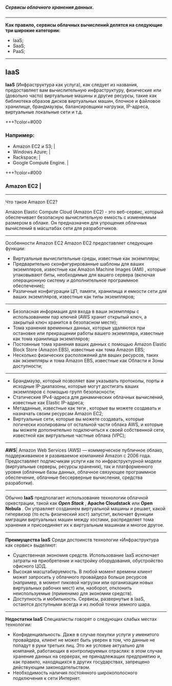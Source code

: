
##### Cервисы облачного хранения данных.

---
 **Как правило, сервисы облачных вычислений делятся на следующие три широкие категории:**
- IaaS;
- SaaS;
- PaaS;
---

## IaaS

**IaaS** (Инфраструктура как услуга), как следует из названия, предоставляет вам вычислительную инфраструктуру, физические или (довольно часто) виртуальные машины и другие ресурсы, такие как библиотека образов дисков виртуальных машин, блочное и файловое хранилище, брандмауэры, балансировщики нагрузки, IP-адреса, виртуальные локальные сети и т.д.

+++?color=#000

### Например:
- Amazon EC2 и S3; |
- Windows Azure; |  
- Rackspace; | 
- Google Compute Engine. |

+++?color=#000

### Amazon EC2 |

---

Что такое Amazon EC2?

Amazon Elastic Compute Cloud (Amazon EC2) - это веб-сервис, который обеспечивает безопасную вычислительную емкость с изменяемым размером в облаке. Он предназначен для упрощения облачных вычислений в масштабах сети для разработчиков.

---
Особенности Amazon EC2
Amazon EC2 предоставляет следующие функции:
- Виртуальные вычислительные среды, известные как экземпляры;
- Предварительно сконфигурированные шаблоны для ваших экземпляров, известные как Amazon Machine Images (AMI) , которые упаковывают биты, необходимые для вашего сервера (включая операционную систему и дополнительное программное обеспечение);
- Различные конфигурации ЦП, памяти, хранилища и емкости сети для ваших экземпляров, известные как типы экземпляров;
--- 

- Безопасная информация для входа в ваши экземпляры с использованием пар ключей (AWS хранит открытый ключ, а закрытый ключ хранится в безопасном месте);
- Тома хранения временных данных, которые удаляются при остановке или прекращении работы вашего экземпляра, известные как тома хранилища экземпляров;
- Постоянные тома хранения ваших данных с помощью Amazon Elastic Block Store (Amazon EBS), известные как тома Amazon EBS; 
- Несколько физических расположений для ваших ресурсов, таких как экземпляры и тома Amazon EBS, известные как Области и Зоны доступности; 
---

- Брандмауэр, который позволяет вам указывать протоколы, порты и исходные IP-диапазоны, которые могут достигать ваших экземпляров с помощью групп безопасности; 
- Статические IPv4-адреса для динамических облачных вычислений, известные как Elastic IP-адреса;
- Метаданные, известные как теги , которые вы можете создавать и назначать своим ресурсам Amazon EC2;
- Виртуальные сети, которые вы можете создавать, которые логически изолированы от остальной части облака AWS, и которые вы можете дополнительно подключиться к своей собственной сети, известной как виртуальные частные облака (VPC);

---
**AWS**|
Amazon Web Services (AWS) — коммерческое публичное облако, поддерживаемое и развиваемое компанией Amazon с 2006 года. Предоставляет подписчикам услуги как по инфраструктурной модели (виртуальные серверы, ресурсы хранения), так и платформенного уровня (облачные базы данных, облачное связующее программное обеспечение, облачные бессерверные вычисления, средства разработки).

--- 

Обычно **IaaS** предполагает использование технологии облачной оркестрации, такой как ***Open Stack*** , **Apache Cloudstack** или **Open Nebula** . Он управляет созданием виртуальной машины и решает, какой гипервизор (то есть физический хост) запустит, включает функции миграции виртуальных машин между хостами, распределяет тома хранения и присоединяет их к виртуальным машинам и многое другое.


---

**Преимущества IaaS**
Среди достоинств технологии «Инфраструктура как сервис» выделяют:

- Существенная экономия средств. Использование IaaS исключает затраты на приобретение и настройку оборудования, обустройство офисного ЦОД.
- Высокая масштабируемость. В любой момент времени клиент может запросить у облачного провайдера больше ресурсов (например, в момент пиковой нагрузки или организации новых виртуальных рабочих мест) или, наоборот, отклонить неиспользуемые (применимо для экономии средств).
- Доступность и мобильность. Сервисы, развернутые в IaaS, остаются доступными всегда и из любой точки земного шара.

---

**Недостатки IaaS**
Специалисты говорят о следующих слабых местах технологии:

- Конфиденциальность. Даже в случае покупки услуги у именитого провайдера, клиент не может быть уверен в том, что данные не попадут в руки третьих лиц. Это же условие актуально для компаний, работающих в контролируемых отраслях: в этом случае хранение данных на серверах, не принадлежащих предприятию и, как правило, находящихся в других государствах, запрещено действующим законодательством.
- Необходимость наличия постоянного широкополосного подключения к сети Интернет.


